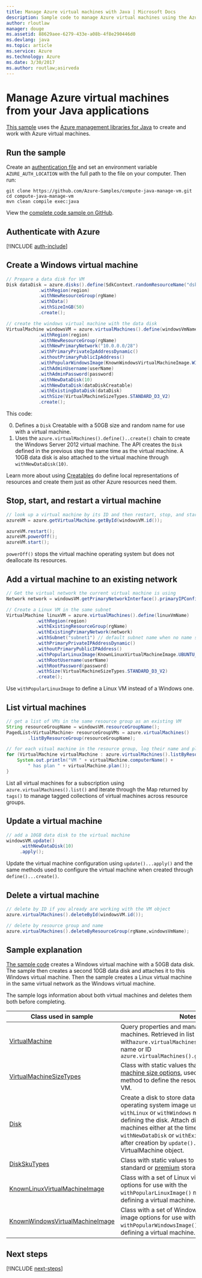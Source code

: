 ```yaml
---
title: Manage Azure virtual machines with Java | Microsoft Docs
description: Sample code to manage Azure virtual machines using the Azure SDK for Java
author: rloutlaw
manager: douge
ms.assetid: 88629aee-6279-433e-a08b-4f8e290446d0
ms.devlang: java
ms.topic: article
ms.service: Azure
ms.technology: Azure
ms.date: 3/30/2017
ms.author: routlaw;asirveda
---
```



# Manage Azure virtual machines from your Java applications

[This sample](https://github.com/Azure-Samples/compute-java-manage-vm/) uses the [Azure management libraries for Java](https://github.com/Azure/azure-sdk-for-java) to create and work with Azure virtual machines.

## Run the sample

Create an [authentication file](https://github.com/Azure/azure-sdk-for-java/blob/master/AUTH.md) and set an environment variable `AZURE_AUTH_LOCATION` with the full path to the file on your computer. Then run:

```
git clone https://github.com/Azure-Samples/compute-java-manage-vm.git
cd compute-java-manage-vm
mvn clean compile exec:java
```

View the [complete code sample on GitHub](https://github.com/Azure-Samples/compute-java-manage-vm/blob/master/src/main/java/com/microsoft/azure/management/compute/samples/ManageVirtualMachine.java).

## Authenticate with Azure

[!INCLUDE [auth-include](../../includes/java-auth-include.md)]

## Create a Windows virtual machine

```java
// Prepare a data disk for VM
Disk dataDisk = azure.disks().define(SdkContext.randomResourceName("dsk", 30))
            .withRegion(region)
            .withNewResourceGroup(rgName)
            .withData()
            .withSizeInGB(50)
            .create();

// create the windows virtual machine with the data disk            
VirtualMachine windowsVM = azure.virtualMachines().define(windowsVmName)
            .withRegion(region)
            .withNewResourceGroup(rgName)
            .withNewPrimaryNetwork("10.0.0.0/28")
            .withPrimaryPrivateIpAddressDynamic()
            .withoutPrimaryPublicIpAddress()
            .withPopularWindowsImage(KnownWindowsVirtualMachineImage.WINDOWS_SERVER_2012_R2_DATACENTER)
            .withAdminUsername(userName)
            .withAdminPassword(password)
            .withNewDataDisk(10)
            .withNewDataDisk(dataDiskCreatable)
            .withExistingDataDisk(dataDisk)
            .withSize(VirtualMachineSizeTypes.STANDARD_D3_V2)
            .create();
```

This code:   

0. Defines a `Disk` Creatable with a 50GB size and random name for use with a virtual machine.
0. Uses the `azure.virtualMachines().define()..create()` chain to create the Windows Server 2012 virtual machine. The API creates the `Disk` defined in the previous step the same time as the virtual machine. A 10GB data disk is also attached to the virtual machine through `withNewDataDisk(10)`.

Learn more about using [Creatables](java-sdk-azure-concepts.md#Creatables) do define local representations of resources and create them just as other Azure resources need them.

## Stop, start, and restart a virtual machine

```java
// look up a virtual machine by its ID and then restart, stop, and start it
azureVM = azure.getVirtualMachine.getById(windowsVM.id());

azureVM.restart();
azureVM.powerOff();
azureVM.start();
```

`powerOff()` stops the virtual machine operating system but does not deallocate its resources.

## Add a virtual machine to an existing network

```java
// Get the virtual network the current virtual machine is using
Network network = windowsVM.getPrimaryNetworkInterface().primaryIPConfiguration().getNetwork();

// Create a Linux VM in the same subnet
VirtualMachine linuxVM = azure.virtualMachines().define(linuxVmName)
           .withRegion(region)
           .withExistingResourceGroup(rgName)
           .withExistingPrimaryNetwork(network)
           .withSubnet("subnet1") // default subnet name when no name specified at creation
           .withPrimaryPrivateIPAddressDynamic()
           .withoutPrimaryPublicIPAddress()
           .withPopularLinuxImage(KnownLinuxVirtualMachineImage.UBUNTU_SERVER_16_04_LTS)
           .withRootUsername(userName)
           .withRootPassword(password)
           .withSize(VirtualMachineSizeTypes.STANDARD_D3_V2)
           .create();
```

Use `withPopularLinuxImage` to define a Linux VM instead of a Windows one.


## List virtual machines

```java
// get a list of VMs in the same resource group as an existing VM
String resourceGroupName = windowsVM.resourceGroupName();
PagedList<VirtualMachine> resourceGroupVMs = azure.virtualMachines()
        .listByResourceGroup(resourceGroupName); 

// for each vitual machine in the resource group, log their name and plan
for (VirtualMachine virtualMachine : azure.virtualMachines().listByResourceGroup(resourceGroupName)) {
    System.out.println("VM " + virtualMachine.computerName() + 
        " has plan " + virtualMachine.plan());
}
```

List all virtual machines for a subscription using `azure.virtualMachines().list()` and iterate through the Map returned by `tags()` to manage tagged collections of virtual machines across resource groups.

## Update a virtual machine

```java
// add a 10GB data disk to the virtual machine
windowsVM.update()
     .withNewDataDisk(10)
     .apply();
```

Update the virtual machine configuration using `update()...apply()` and the same methods used to configure the virtual machine when created through `define()...create()`.

## Delete a virtual machine

```java
// delete by ID if you already are working with the VM object
azure.virtualMachines().deleteById(windowsVM.id());

// delete by resource group and name
azure.virtualMachines().deleteByResourceGroup(rgName,windowsVmName);
```

## Sample explanation

[The sample code](https://github.com/Azure-Samples/compute-java-manage-vm/blob/master/src/main/java/com/microsoft/azure/management/compute/samples/ManageVirtualMachine.java) creates a Windows virtual machine with a 50GB data disk. The sample then creates a second 10GB data disk and attaches it to this Windows virtual machine.
Then the sample creates a Linux virtual machine in the same virtual network as the Windows virtual machine.

The sample logs information about both virtual machines and deletes them both before completing.

| Class used in sample | Notes
|-------|-------|
| [VirtualMachine](https://docs.microsoft.com/java/api/com.microsoft.azure.management.compute._virtual_machine) | Query properties and manage state of virtual machines. Retrieved in list form  with`azure.virtualMachines().list()` or by name or ID `azure.virtualMachines().getByResourceGroup()`
| [VirtualMachineSizeTypes](https://docs.microsoft.com/java/api/com.microsoft.azure.management.compute._virtual_machine_size_types) | Class with static values that map to [virtual machine size options](https://azure.microsoft.com/en-us/pricing/details/virtual-machines/linux/), used by the `withSize()` method to define the resources allocated to the VM.
| [Disk](https://docs.microsoft.com/java/api/com.microsoft.azure.management.compute._disk) | Create a disk to store data using `withData()` or operating system image using the appropriate `withLinux` or `withWindows` method when defining the disk. Attach disks to virtual machines either at the time of creation (`using withNewDataDisk` or `withExistingDataDisk`) or after creation by `update()..apply()` on the VirtualMachine object.
| [DiskSkuTypes](https://docs.microsoft.com/java/api/com.microsoft.azure.management.compute._disk_sku_types) | Class with static values to define a disk with a standard or [premium](https://docs.microsoft.com/azure/storage/storage-premium-storage) storage plan.
| [KnownLinuxVirtualMachineImage](https://docs.microsoft.com/java/api/com.microsoft.azure.management.compute._known_linux_virtual_machine_image) | Class with a set of Linux virtual machine options for use with the `withPopularLinuxImage()` method when defining a virtual machine.
| [KnownWindowsVirtualMachineImage](https://docs.microsoft.com/java/api/com.microsoft.azure.management.compute._known_windows_virtual_machine_image) | Class with a set of Windows virtual machine image options for use with the `withPopularWindowsImage()` method when defining a virtual machine.

## Next steps

[!INCLUDE [next-steps](../../includes/java-next-steps.md)]